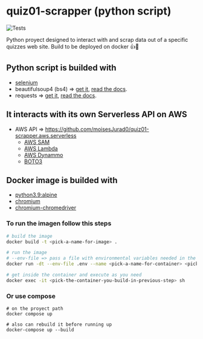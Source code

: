 # quiz01-scrapper (python script)

![Tests](https://github.com/moisesjurad0/quiz01-scrapper.py.selenium/actions/workflows/main-pipeline.yml/badge.svg)

Python proyect designed to interact with and scrap data out of a specific quizzes web site.
Build to be deployed on docker :thumbsup::whale:

## Python script is builded with

- [selenium](https://www.selenium.dev/)
- beautifulsoup4 (bs4) => [get it](https://pypi.org/project/beautifulsoup4/), [read the docs](https://beautiful-soup-4.readthedocs.io/en/latest/).
- requests => [get it](https://pypi.org/project/requests/), [read the docs](https://requests.readthedocs.io/en/latest/).

## It interacts with its own Serverless API on AWS

- AWS API => <https://github.com/moisesJurad0/quiz01-scrapper.aws.serverless>
  - [AWS SAM](https://docs.aws.amazon.com/serverless-application-model/?icmpid=docs_homepage_compute)
  - [AWS Lambda](https://docs.aws.amazon.com/lambda/index.html)
  - [AWS Dynammo](https://docs.aws.amazon.com/dynamodb/index.html)  
  - [BOTO3](https://docs.aws.amazon.com/serverless-application-model/?icmpid=docs_homepage_compute)

## Docker image is builded with

- [python3.9:alpine](https://hub.docker.com/layers/library/python/3.9-alpine3.17/images/sha256-de1fbc63ac86f6a65d160df2bc4f31affd1c3fdbe9ea0f68e1ba85054f8d1c6e?context=explore)
- [chromium](https://pkgs.alpinelinux.org/package/edge/community/x86_64/chromium)
- [chromium-chromedriver](<https://pkgs.alpinelinux.org/package/edge/community/x86_64/chromium-chromedriver>)

### To run the imagen follow this steps

```sh
# build the image
docker build -t <pick-a-name-for-image> .

# run the image
# --env-file => pass a file with environmental variables needed in the config.ini file
docker run -dt --env-file .env --name <pick-a-name-for-container> <pick-the-image-you-build-in-previous-step>

# get inside the container and execute as you need 
docker exec -it <pick-the-container-you-build-in-previous-step> sh
```

### Or use compose

```docker
# on the proyect path
docker compose up

# also can rebuild it before running up
docker-compose up --build
```
